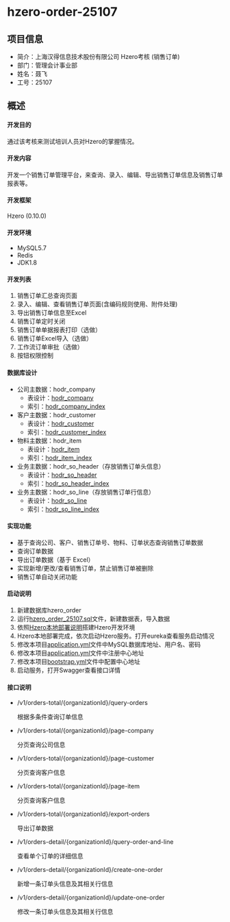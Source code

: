 # hzero-order-25107
## 项目信息
* 简介：上海汉得信息技术股份有限公司 Hzero考核 (销售订单)
* 部门：管理会计事业部
* 姓名：聂飞
* 工号：25107
    
## 概述

#### 开发目的
   通过该考核来测试培训人员对Hzero的掌握情况。

#### 开发内容
   开发一个销售订单管理平台，来查询、录入、编辑、导出销售订单信息及销售订单报表等。

#### 开发框架
   Hzero (0.10.0)

#### 开发环境
* MySQL5.7
* Redis
* JDK1.8

#### 开发列表
1. 销售订单汇总查询页面
2. 录入、编辑、查看销售订单页面(含编码规则使用、附件处理)
3. 导出销售订单信息至Excel
4. 销售订单定时关闭
5. 销售订单单据报表打印（选做）
6. 销售订单Excel导入（选做）
7. 工作流订单审批（选做）
8. 按钮权限控制

#### 数据库设计
* 公司主数据：hodr_company
   * 表设计：[hodr_company](img/hodr_company.png)
   * 索引：[hodr_company_index](img/hodr_company_index.png)
* 客户主数据：hodr_customer
   * 表设计：[hodr_customer](img/hodr_customer.png)
   * 索引：[hodr_customer_index](img/hodr_customer_index.png)
* 物料主数据：hodr_item
   * 表设计：[hodr_item](img/hodr_item.png)
   * 索引：[hodr_item_index](img/hodr_item_index.png)
* 业务主数据：hodr_so_header（存放销售订单头信息）
   * 表设计：[hodr_so_header](img/hodr_so_header.png)
   * 索引：[hodr_so_header_index](img/hodr_so_header_index.png)
* 业务主数据：hodr_so_line（存放销售订单行信息）
   * 表设计：[hodr_so_line](img/hodr_so_line.png)
   * 索引：[hodr_so_line_index](img/hodr_so_line_index.png)

#### 实现功能
* 基于查询公司、客户、销售订单号、物料、订单状态查询销售订单数据
* 查询订单数据
* 导出订单数据（基于 Excel）
* 实现新增/更改/查看销售订单，禁止销售订单被删除
* 销售订单自动关闭功能

#### 启动说明
1. 新建数据库hzero_order
2. 运行[hzero_order_25107.sql](hzero_order_25107.sql)文件，新建数据表，导入数据
3. 依照[Hzero本地部署说明](img/Hzero本地安装部署.pdf)搭建Hzero开发环境
4. Hzero本地部署完成，依次启动Hzero服务。打开eureka查看服务启动情况
5. 修改本项目[application.yml](src/main/resources/application.yml)文件中MySQL数据库地址、用户名、密码
6. 修改本项目[application.yml](src/main/resources/application.yml)文件中注册中心地址
7. 修改本项目[bootstrap.yml](src/main/resources/bootstrap.yml)文件中配置中心地址
8. 启动服务，打开Swagger查看接口详情

#### 接口说明
* /v1/orders-total/{organizationId}/query-orders
   <p>根据多条件查询订单信息</p>
* /v1/orders-total/{organizationId}/page-company
   <p>分页查询公司信息</p>
* /v1/orders-total/{organizationId}/page-customer
   <p>分页查询客户信息</p>
* /v1/orders-total/{organizationId}/page-item
   <p>分页查询客户信息</p>
* /v1/orders-total/{organizationId}/export-orders
   <p>导出订单数据</p>

* /v1/orders-detail/{organizationId}/query-order-and-line
   <p>查看单个订单的详细信息</p>
* /v1/orders-detail/{organizationId}/create-one-order
   <p>新增一条订单头信息及其相关行信息</p>
* /v1/orders-detail/{organizationId}/update-one-order
   <p>修改一条订单头信息及其相关行信息</p>

